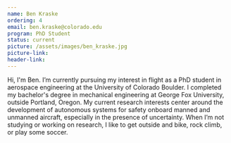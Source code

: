 ```yaml
---
name: Ben Kraske
ordering: 4
email: ben.kraske@colorado.edu
program: PhD Student
status: current
picture: /assets/images/ben_kraske.jpg
picture-link: 
header-link: 
---
```


Hi, I'm Ben. I’m currently pursuing my interest in flight as a PhD student in aerospace engineering at the University of Colorado Boulder. I completed my bachelor's degree in mechanical engineering at George Fox University, outside Portland, Oregon. My current research interests center around the development of autonomous systems for safety onboard manned and unmanned aircraft, especially in the presence of uncertainty. When I’m not studying or working on research, I like to get outside and bike, rock climb, or play some soccer.